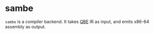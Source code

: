 # sambe

`sambe` is a compiler backend. It takes [QBE][qbe] IR as input, and emits
x86-64 assembly as output.

[qbe]: https://c9x.me/compile/
